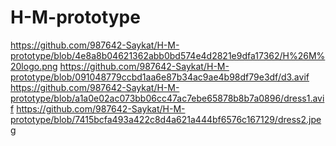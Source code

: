 # H-M-prototype
https://github.com/987642-Saykat/H-M-prototype/blob/4e8a8b04621362abb0bd574e4d2821e9dfa17362/H%26M%20logo.png
https://github.com/987642-Saykat/H-M-prototype/blob/091048779ccbd1aa6e87b34ac9ae4b98df79e3df/d3.avif
https://github.com/987642-Saykat/H-M-prototype/blob/a1a0e02ac073bb06cc47ac7ebe65878b8b7a0896/dress1.avif
https://github.com/987642-Saykat/H-M-prototype/blob/7415bcfa493a422c8d4a621a444bf6576c167129/dress2.jpeg
